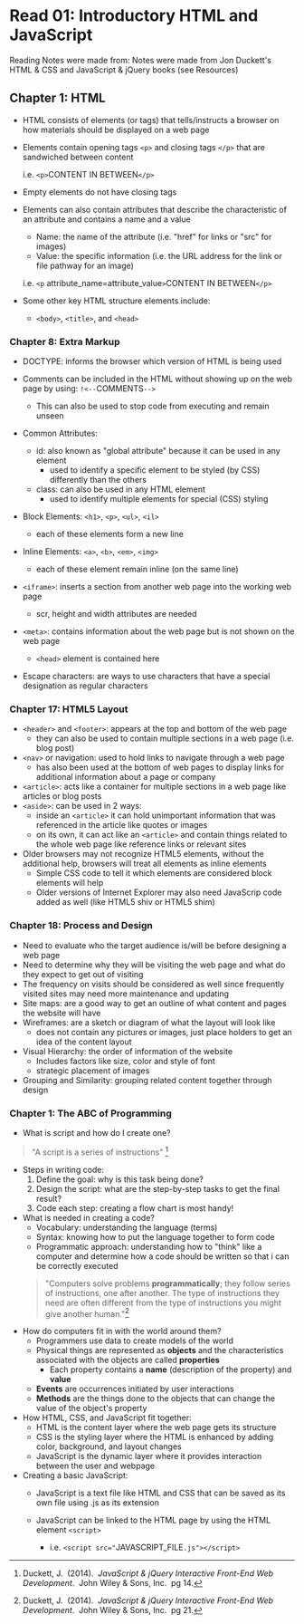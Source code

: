# Read 01: Introductory HTML and JavaScript

Reading Notes were made from:
Notes were made from Jon Duckett's HTML & CSS and JavaScript & jQuery books (see Resources)

## Chapter 1: HTML

+ HTML consists of elements (or tags) that tells/instructs a browser on how materials should be displayed on a web page
+ Elements contain opening tags `<p>` and closing tags `</p>` that are sandwiched between content

    i.e. `<p>`CONTENT IN BETWEEN`</p>`
+ Empty elements do not have closing tags
+ Elements can also contain attributes that describe the characteristic of an attribute and contains a name and a value
    + Name: the name of the attribute (i.e. "href" for links or "src" for images)
    + Value: the specific information (i.e. the URL address for the link or file pathway for an image)

    i.e. `<p` attribute_name=attribute_value`>`CONTENT IN BETWEEN`</p>`
+ Some other key HTML structure elements include:
    + `<body>`, `<title>`, and `<head>`

### Chapter 8: Extra Markup

+ DOCTYPE: informs the browser which version of HTML is being used
+ Comments can be included in the HTML without showing up on the web page by using:
        `!<--`COMMENTS`-->`

    + This can also be used to stop code from executing and remain unseen
+ Common Attributes:
    + id: also known as "global attribute" because it can be used in any element
        + used to identify a specific element to be styled (by CSS) differently than the others
    + class: can also be used in any HTML element
        + used to identify multiple elements for special (CSS) styling
+ Block Elements: `<h1>`, `<p>`, `<ul>`, `<il>`
    + each of these elements form a new line
+ Inline Elements: `<a>`, `<b>`, `<em>`, `<img>`
    + each of these element remain inline (on the same line)
+ `<iframe>`: inserts a section from another web page into the working web page
    + scr, height and width attributes are needed
+ `<meta>`: contains information about the web page but is not shown on the web page
    + `<head>` element is contained here
+ Escape characters: are ways to use characters that have a special designation as regular characters

### Chapter 17: HTML5 Layout

+ `<header>` and `<footer>`: appears at the top and bottom of the web page
    + they can also be used to contain multiple sections in a web page (i.e. blog post)
+ `<nav>` or navigation: used to hold links to navigate through a web page
    + has also been used at the bottom of web pages to display links for additional information about a page or company
+ `<article>`: acts like a container for multiple sections in a web page like articles or blog posts
+ `<aside>`: can be used in 2 ways:
    + inside an `<article>` it can hold unimportant information that was referenced in the article like quotes or images
    + on its own, it can act like an `<article>` and contain things related to the whole web page like reference links or relevant sites
+ Older browsers may not recognize HTML5 elements, without the additional help, browsers will treat all elements as inline elements
    + Simple CSS code to tell it which elements are considered block elements will help
    + Older versions of Internet Explorer may also need JavaScrip code added as well (like HTML5 shiv or HTML5 shim)

### Chapter 18: Process and Design

+ Need to evaluate who the target audience is/will be before designing a web page
+ Need to determine why they will be visiting the web page and what do they expect to get out of visiting
+ The frequency on visits should be considered as well since frequently visited sites may need more maintenance and updating
+ Site maps: are a good way to get an outline of what content and pages the website will have
+ Wireframes: are a sketch or diagram of what the layout will look like
    + does not contain any pictures or images, just place holders to get an idea of the content layout
+ Visual Hierarchy: the order of information of the website
    + Includes factors like size, color and style of font
    + strategic placement of images
+ Grouping and Similarity: grouping related content together through design

### Chapter 1: The ABC of Programming

+ What is script and how do I create one?
>"A script is a series of instructions" [^1]
+ Steps in writing code:
    1. Define the goal: why is this task being done?
    2. Design the script: what are the step-by-step tasks to get the final result?
    3. Code each step: creating a flow chart is most handy!
+ What is needed in creating a code?
    + Vocabulary: understanding the language (terms)
    + Syntax: knowing how to put the language together to form code
    + Programmatic approach: understanding how to "think" like a computer and determine how a code should be written so that i can be correctly executed
    >"Computers solve problems **programmatically**; they follow series of instructions, one after another. The type of instructions they need are often different from the type of instructions you might give another human."[^2]
+ How do computers fit in with the world around them?
    + Programmers use data to create models of the world
    + Physical things are represented as **objects** and the characteristics associated with the objects are called **properties**
        + Each property contains a **name** (description of the property) and **value**
    + **Events** are occurrences initiated by user interactions
    + **Methods** are the things done to the objects that can change the value of the object's property
+ How HTML, CSS, and JavaScript fit together:
    + HTML is the content layer where the web page gets its structure
    + CSS is the styling layer where the HTML is enhanced by adding color, background, and layout changes
    + JavaScript is the dynamic layer where it provides interaction between the user and webpage
+ Creating a basic JavaScript:
    + JavaScript is a text file like HTML and CSS that can be saved as its own file using .js as its extension
    + JavaScript can be linked to the HTML page by using the HTML element `<script>`
    
        + i.e. `<script src="`JAVASCRIPT_FILE`.js"></script>`


[^1]: Duckett, J. &nbsp;(2014). &nbsp;*JavaScript & jQuery Interactive Front-End Web Development*.&nbsp; John Wiley & Sons, Inc.&nbsp; pg 14.

[^2]: Duckett, J.&nbsp; (2014).&nbsp; *JavaScript & jQuery Interactive Front-End Web Development*.&nbsp; John Wiley & Sons, Inc.&nbsp; pg 21.
